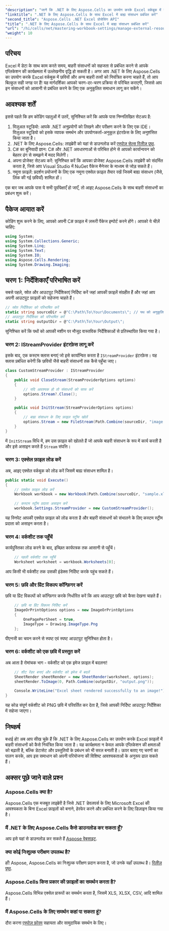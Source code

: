 ```yaml
---
"description": "जानें कि .NET के लिए Aspose.Cells का उपयोग करके Excel वर्कबुक में बाहरी संसाधनों को कैसे सहजता से नियंत्रित किया जाए। यह विस्तृत मार्गदर्शिका आपको कस्टम स्ट्रीम प्रदाता लागू करने से लेकर वर्कशीट रेंडर करने तक, हर चरण में मार्गदर्शन करती है।"
"linktitle": ".NET के लिए Aspose.Cells के साथ Excel में बाह्य संसाधन प्रबंधित करें"
"second_title": "Aspose.Cells .NET Excel प्रोसेसिंग API"
"title": ".NET के लिए Aspose.Cells के साथ Excel में बाह्य संसाधन प्रबंधित करें"
"url": "/hi/cells/net/mastering-workbook-settings/manage-external-resources-in-excel/"
"weight": 10
---
```


## परिचय

Excel में डेटा के साथ काम करते समय, बाहरी संसाधनों को सहजता से प्रबंधित करने से आपके एप्लिकेशन की कार्यक्षमता में उल्लेखनीय वृद्धि हो सकती है। अगर आप .NET के लिए Aspose.Cells का उपयोग करके Excel वर्कबुक में छवियों और अन्य बाहरी तत्वों को नियंत्रित करना चाहते हैं, तो आप बिल्कुल सही जगह पर हैं! यह मार्गदर्शिका आपको चरण-दर-चरण प्रक्रिया से परिचित कराएगी, जिससे आप इन संसाधनों को आसानी से प्रबंधित करने के लिए एक अनुकूलित समाधान लागू कर सकेंगे।

## आवश्यक शर्तें

इससे पहले कि हम कोडिंग पहलुओं में उतरें, सुनिश्चित करें कि आपके पास निम्नलिखित सेटअप है:

1. विज़ुअल स्टूडियो: आपके .NET अनुप्रयोगों को लिखने और परीक्षण करने के लिए एक IDE। विज़ुअल स्टूडियो को इसके व्यापक समर्थन और उपयोगकर्ता-अनुकूल इंटरफ़ेस के लिए अनुशंसित किया जाता है।
2. .NET के लिए Aspose.Cells: लाइब्रेरी को यहां से डाउनलोड करें [एस्पोज़ सेल्स रिलीज़ पृष्ठ](https://releases.aspose.com/cells/net/).
3. C# का बुनियादी ज्ञान: C# और .NET अवधारणाओं से परिचित होने से आपको कार्यान्वयन को बेहतर ढंग से समझने में मदद मिलेगी।
4. अपना प्रोजेक्ट सेटअप करें: सुनिश्चित करें कि आपका प्रोजेक्ट Aspose.Cells लाइब्रेरी को संदर्भित करता है, जिसे आप Visual Studio में NuGet पैकेज मैनेजर के माध्यम से जोड़ सकते हैं।
5. नमूना फ़ाइलें: प्रदर्शन प्रयोजनों के लिए एक नमूना एक्सेल फ़ाइल तैयार रखें जिसमें बाह्य संसाधन (जैसे, लिंक की गई छवियाँ) शामिल हों।

एक बार जब आपके पास ये सभी पूर्वापेक्षाएँ हो जाएँ, तो आइए Aspose.Cells के साथ बाहरी संसाधनों का प्रबंधन शुरू करें।

## पैकेज आयात करें
कोडिंग शुरू करने के लिए, आपको अपनी C# फ़ाइल में ज़रूरी पैकेज इम्पोर्ट करने होंगे। आपको ये चीज़ें चाहिए:
```csharp
using System;
using System.Collections.Generic;
using System.Linq;
using System.Text;
using System.IO;
using Aspose.Cells.Rendering;
using System.Drawing.Imaging;
```

## चरण 1: निर्देशिकाएँ परिभाषित करें

सबसे पहले, स्रोत और आउटपुट निर्देशिकाएं निर्दिष्ट करें जहां आपकी फ़ाइलें संग्रहीत हैं और जहां आप अपनी आउटपुट फ़ाइलों को सहेजना चाहते हैं।

```csharp
// स्रोत निर्देशिका को परिभाषित करें
static string sourceDir = @"C:\Path\To\Your\Documents\"; // पथ को अनुकूलित करें
// आउटपुट निर्देशिका को परिभाषित करें
static string outputDir = @"C:\Path\To\Your\Output\";
```

सुनिश्चित करें कि पथों को आपकी मशीन पर मौजूद वास्तविक निर्देशिकाओं से प्रतिस्थापित किया गया है।

### चरण 2: IStreamProvider इंटरफ़ेस लागू करें

इसके बाद, एक कस्टम क्लास बनाएं जो इसे कार्यान्वित करता है `IStreamProvider` इंटरफ़ेस। यह क्लास प्रबंधित करेगी कि छवियों जैसे बाहरी संसाधनों तक कैसे पहुँचा जाए।

```csharp
class CustomStreamProvider : IStreamProvider
{
    public void CloseStream(StreamProviderOptions options)
    {
        // यदि आवश्यक हो तो संसाधनों को साफ करें
        options.Stream?.Close();
    }

    public void InitStream(StreamProviderOptions options)
    {
        // बाह्य संसाधन के लिए फ़ाइल स्ट्रीम खोलें
        options.Stream = new FileStream(Path.Combine(sourceDir, "image.png"), FileMode.Open, FileAccess.Read);
    }
}
```

में `InitStream` विधि में, हम उस फ़ाइल को खोलते हैं जो आपके बाहरी संसाधन के रूप में कार्य करती है और इसे असाइन करते हैं `Stream` संपत्ति।

### चरण 3: एक्सेल फ़ाइल लोड करें

अब, आइए एक्सेल वर्कबुक को लोड करें जिसमें बाह्य संसाधन शामिल है।

```csharp
public static void Execute()
{
    // एक्सेल फ़ाइल लोड करें
    Workbook workbook = new Workbook(Path.Combine(sourceDir, "sample.xlsx"));
    
    // कस्टम स्ट्रीम प्रदाता असाइन करें
    workbook.Settings.StreamProvider = new CustomStreamProvider();
```

यह स्निपेट आपकी एक्सेल फ़ाइल को लोड करता है और बाहरी संसाधनों को संभालने के लिए कस्टम स्ट्रीम प्रदाता को असाइन करता है।

### चरण 4: वर्कशीट तक पहुँचें

कार्यपुस्तिका लोड करने के बाद, इच्छित कार्यपत्रक तक आसानी से पहुँचें।

```csharp
    // पहली वर्कशीट तक पहुँचें
    Worksheet worksheet = workbook.Worksheets[0];
```

आप किसी भी वर्कशीट तक उसकी इंडेक्स निर्दिष्ट करके पहुंच सकते हैं।

### चरण 5: छवि और प्रिंट विकल्प कॉन्फ़िगर करें

छवि या प्रिंट विकल्पों को कॉन्फ़िगर करके निर्धारित करें कि आप आउटपुट छवि को कैसा देखना चाहते हैं।

```csharp
    // छवि या प्रिंट विकल्प निर्दिष्ट करें
    ImageOrPrintOptions options = new ImageOrPrintOptions
    {
        OnePagePerSheet = true,
        ImageType = Drawing.ImageType.Png
    };
```

पीएनजी का चयन करने से स्पष्ट एवं स्पष्ट आउटपुट सुनिश्चित होता है।

### चरण 6: वर्कशीट को एक छवि में प्रस्तुत करें

अब आता है रोमांचक भाग - वर्कशीट को एक इमेज फ़ाइल में बदलना!

```csharp
    // शीट रेंडर बनाएं और वर्कशीट को इमेज में बदलें
    SheetRender sheetRender = new SheetRender(worksheet, options);
    sheetRender.ToImage(0, Path.Combine(outputDir, "output.png"));
    
    Console.WriteLine("Excel sheet rendered successfully to an image!");
}
```

यह कोड संपूर्ण वर्कशीट को PNG छवि में परिवर्तित कर देता है, जिसे आपकी निर्दिष्ट आउटपुट निर्देशिका में सहेजा जाएगा।

## निष्कर्ष

बधाई हो! अब आप सीख चुके हैं कि .NET के लिए Aspose.Cells का उपयोग करके Excel फ़ाइलों में बाहरी संसाधनों को कैसे नियंत्रित किया जाता है। यह कार्यक्षमता न केवल आपके एप्लिकेशन की क्षमताओं को बढ़ाती है, बल्कि डेटासेट और प्रस्तुतियों के प्रबंधन को भी सरल बनाती है। ऊपर बताए गए चरणों का पालन करके, आप इस समाधान को अपनी परियोजना की विशिष्ट आवश्यकताओं के अनुरूप ढाल सकते हैं।

## अक्सर पूछे जाने वाले प्रश्न

### Aspose.Cells क्या है?
Aspose.Cells एक मजबूत लाइब्रेरी है जिसे .NET डेवलपर्स के लिए Microsoft Excel की आवश्यकता के बिना Excel फ़ाइलों को बनाने, हेरफेर करने और प्रबंधित करने के लिए डिज़ाइन किया गया है।

### मैं .NET के लिए Aspose.Cells कैसे डाउनलोड कर सकता हूँ?
आप इसे यहां से डाउनलोड कर सकते हैं [Aspose वेबसाइट](https://releases.aspose.com/cells/net/).

### क्या कोई निःशुल्क परीक्षण उपलब्ध है?
हाँ! Aspose, Aspose.Cells का निःशुल्क परीक्षण प्रदान करता है, जो उनके यहाँ उपलब्ध है। [रिलीज़ पृष्ठ](https://releases.aspose.com/cells/net/).

### Aspose.Cells किस प्रकार की फ़ाइलों का समर्थन करता है?
Aspose.Cells विभिन्न एक्सेल प्रारूपों का समर्थन करता है, जिसमें XLS, XLSX, CSV, आदि शामिल हैं।

### मैं Aspose.Cells के लिए समर्थन कहां पा सकता हूं?
दौरा करना [एस्पोज़ फ़ोरम](https://forum.aspose.com/c/cells/9) सहायता और सामुदायिक समर्थन के लिए।